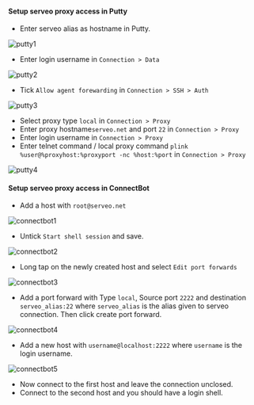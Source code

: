 #### Setup serveo proxy access in Putty
* Enter serveo alias as hostname in Putty.

![putty1](img/putty1.png)
* Enter login username in `Connection > Data`

![putty2](img/putty2.png)
* Tick `Allow agent forewarding` in `Connection > SSH > Auth`

![putty3](img/putty3.png)
* Select proxy type `local` in `Connection > Proxy`
* Enter proxy hostname`serveo.net` and port `22` in `Connection > Proxy`
* Enter login username in `Connection > Proxy`
* Enter telnet command / local proxy command `plink %user@%proxyhost:%proxyport -nc %host:%port` in `Connection > Proxy`

![putty4](img/putty4.png)


#### Setup serveo proxy access in ConnectBot
* Add a host with `root@serveo.net`

![connectbot1](img/connectbot1.png)
* Untick `Start shell session` and save.

![connectbot2](img/connectbot2.png)
* Long tap on the newly created host and select `Edit port forwards`

![connectbot3](img/connectbot3.png)
* Add a port forward with Type `local`, Source port `2222` and destination `serveo_alias:22` where `serveo_alias` is the alias given to serveo connection. Then click create port forward.

![connectbot4](img/connectbot4.png)
* Add a new host with `username@localhost:2222` where `username` is the login username.

![connectbot5](img/connectbot5.png)
* Now connect to the first host and leave the connection unclosed.
* Connect to the second host and you should have a login shell.
